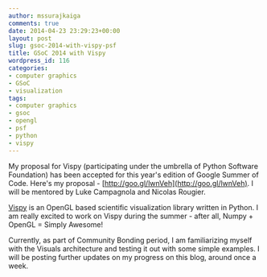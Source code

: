 ```yaml
---
author: mssurajkaiga
comments: true
date: 2014-04-23 23:29:23+00:00
layout: post
slug: gsoc-2014-with-vispy-psf
title: GSoC 2014 with Vispy
wordpress_id: 116
categories:
- computer graphics
- GSoC
- visualization
tags:
- computer graphics
- gsoc
- opengl
- psf
- python
- vispy
---
```


My proposal for Vispy (participating under the umbrella of Python Software Foundation) has been accepted for this year's edition of Google Summer of Code. Here's my proposal - [http://goo.gl/lwnVeh](http://goo.gl/lwnVeh). I will be mentored by Luke Campagnola and Nicolas Rougier.

[Vispy](http://vispy.org) is an OpenGL based scientific visualization library written in Python. I am really excited to work on Vispy during the summer - after all, Numpy + OpenGL = Simply Awesome!

Currently, as part of Community Bonding period, I am familiarizing myself with the Visuals architecture and testing it out with some simple examples. I will be posting further updates on my progress on this blog, around once a week.
